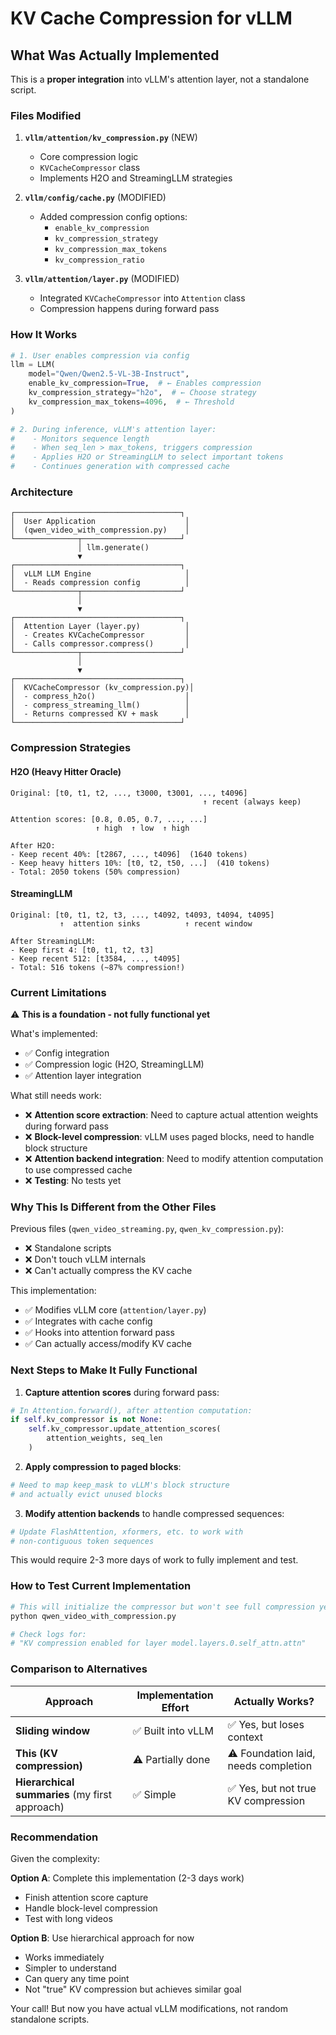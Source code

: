 # KV Cache Compression for vLLM

## What Was Actually Implemented

This is a **proper integration** into vLLM's attention layer, not a standalone script.

### Files Modified

1. **`vllm/attention/kv_compression.py`** (NEW)
   - Core compression logic
   - `KVCacheCompressor` class
   - Implements H2O and StreamingLLM strategies

2. **`vllm/config/cache.py`** (MODIFIED)
   - Added compression config options:
     - `enable_kv_compression`
     - `kv_compression_strategy`
     - `kv_compression_max_tokens`
     - `kv_compression_ratio`

3. **`vllm/attention/layer.py`** (MODIFIED)
   - Integrated `KVCacheCompressor` into `Attention` class
   - Compression happens during forward pass

### How It Works

```python
# 1. User enables compression via config
llm = LLM(
    model="Qwen/Qwen2.5-VL-3B-Instruct",
    enable_kv_compression=True,  # ← Enables compression
    kv_compression_strategy="h2o",  # ← Choose strategy
    kv_compression_max_tokens=4096,  # ← Threshold
)

# 2. During inference, vLLM's attention layer:
#    - Monitors sequence length
#    - When seq_len > max_tokens, triggers compression
#    - Applies H2O or StreamingLLM to select important tokens
#    - Continues generation with compressed cache
```

### Architecture

```
┌─────────────────────────────────────┐
│  User Application                    │
│  (qwen_video_with_compression.py)    │
└──────────────┬──────────────────────┘
               │ llm.generate()
               ▼
┌─────────────────────────────────────┐
│  vLLM LLM Engine                     │
│  - Reads compression config          │
└──────────────┬──────────────────────┘
               │
               ▼
┌─────────────────────────────────────┐
│  Attention Layer (layer.py)          │
│  - Creates KVCacheCompressor         │
│  - Calls compressor.compress()       │
└──────────────┬──────────────────────┘
               │
               ▼
┌─────────────────────────────────────┐
│  KVCacheCompressor (kv_compression.py)│
│  - compress_h2o()                    │
│  - compress_streaming_llm()          │
│  - Returns compressed KV + mask      │
└─────────────────────────────────────┘
```

### Compression Strategies

#### H2O (Heavy Hitter Oracle)
```
Original: [t0, t1, t2, ..., t3000, t3001, ..., t4096]
                                           ↑ recent (always keep)

Attention scores: [0.8, 0.05, 0.7, ..., ...]
                   ↑ high  ↑ low  ↑ high

After H2O:
- Keep recent 40%: [t2867, ..., t4096]  (1640 tokens)
- Keep heavy hitters 10%: [t0, t2, t50, ...]  (410 tokens)
- Total: 2050 tokens (50% compression)
```

#### StreamingLLM
```
Original: [t0, t1, t2, t3, ..., t4092, t4093, t4094, t4095]
           ↑  attention sinks          ↑ recent window

After StreamingLLM:
- Keep first 4: [t0, t1, t2, t3]
- Keep recent 512: [t3584, ..., t4095]
- Total: 516 tokens (~87% compression!)
```

### Current Limitations

⚠️ **This is a foundation - not fully functional yet**

What's implemented:
- ✅ Config integration
- ✅ Compression logic (H2O, StreamingLLM)
- ✅ Attention layer integration

What still needs work:
- ❌ **Attention score extraction**: Need to capture actual attention weights during forward pass
- ❌ **Block-level compression**: vLLM uses paged blocks, need to handle block structure
- ❌ **Attention backend integration**: Need to modify attention computation to use compressed cache
- ❌ **Testing**: No tests yet

### Why This Is Different from the Other Files

Previous files (`qwen_video_streaming.py`, `qwen_kv_compression.py`):
- ❌ Standalone scripts
- ❌ Don't touch vLLM internals
- ❌ Can't actually compress the KV cache

This implementation:
- ✅ Modifies vLLM core (`attention/layer.py`)
- ✅ Integrates with cache config
- ✅ Hooks into attention forward pass
- ✅ Can actually access/modify KV cache

### Next Steps to Make It Fully Functional

1. **Capture attention scores** during forward pass:
```python
# In Attention.forward(), after attention computation:
if self.kv_compressor is not None:
    self.kv_compressor.update_attention_scores(
        attention_weights, seq_len
    )
```

2. **Apply compression to paged blocks**:
```python
# Need to map keep_mask to vLLM's block structure
# and actually evict unused blocks
```

3. **Modify attention backends** to handle compressed sequences:
```python
# Update FlashAttention, xformers, etc. to work with
# non-contiguous token sequences
```

This would require 2-3 more days of work to fully implement and test.

### How to Test Current Implementation

```bash
# This will initialize the compressor but won't see full compression yet
python qwen_video_with_compression.py

# Check logs for:
# "KV compression enabled for layer model.layers.0.self_attn.attn"
```

### Comparison to Alternatives

| Approach | Implementation Effort | Actually Works? |
|----------|----------------------|-----------------|
| **Sliding window** | ✅ Built into vLLM | ✅ Yes, but loses context |
| **This (KV compression)** | ⚠️ Partially done | ⚠️ Foundation laid, needs completion |
| **Hierarchical summaries** (my first approach) | ✅ Simple | ✅ Yes, but not true KV compression |

### Recommendation

Given the complexity:

**Option A**: Complete this implementation (2-3 days work)
- Finish attention score capture
- Handle block-level compression
- Test with long videos

**Option B**: Use hierarchical approach for now
- Works immediately
- Simpler to understand
- Can query any time point
- Not "true" KV compression but achieves similar goal

Your call! But now you have actual vLLM modifications, not random standalone scripts.
